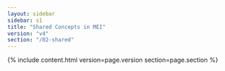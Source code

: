 ```yaml
---
layout: sidebar
sidebar: s1
title: "Shared Concepts in MEI"
version: "v4"
section: "/02-shared"
---
```

{% include content.html version=page.version section=page.section %}
